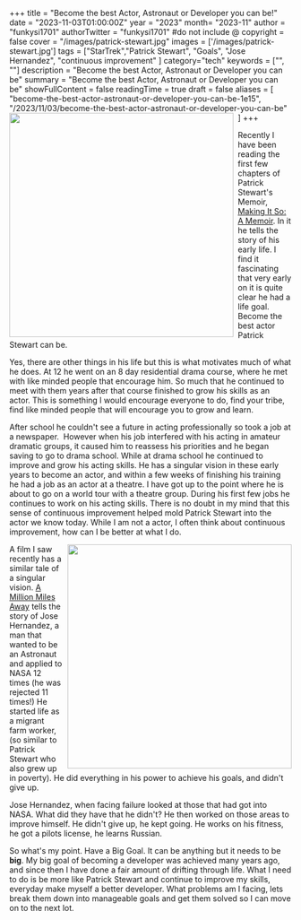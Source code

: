 +++
title = "Become the best Actor, Astronaut or Developer you can be!"
date = "2023-11-03T01:00:00Z"
year = "2023"
month= "2023-11"
author = "funkysi1701"
authorTwitter = "funkysi1701" #do not include @
copyright = false
cover = "/images/patrick-stewart.jpg"
images = ['/images/patrick-stewart.jpg']
tags = ["StarTrek","Patrick Stewart", "Goals", "Jose Hernandez", "continuous improvement" ]
category="tech"
keywords = ["", ""]
description = "Become the best Actor, Astronaut or Developer you can be"
summary = "Become the best Actor, Astronaut or Developer you can be"
showFullContent = false
readingTime = true
draft = false
aliases = [
    "become-the-best-actor-astronaut-or-developer-you-can-be-1e15",
    "/2023/11/03/become-the-best-actor-astronaut-or-developer-you-can-be"
]
+++
<img src="/images/patrick-stewart.jpg" width="400px" style="float:left;padding-right:8px" />

Recently I have been reading the first few chapters of Patrick Stewart's Memoir, [Making It So: A Memoir](https://www.amazon.co.uk/Making-It-So-A-Memoir/dp/B0C3VXDSGR/ref=sr_1_1). In it he tells the story of his early life. I find it fascinating that very early on it is quite clear he had a life goal. Become the best actor Patrick Stewart can be.

Yes, there are other things in his life but this is what motivates much of what he does. At 12 he went on an 8 day residential drama course, where he met with like minded people that encourage him. So much that he continued to meet with them years after that course finished to grow his skills as an actor. This is something I would encourage everyone to do, find your tribe, find like minded people that will encourage you to grow and learn.

After school he couldn't see a future in acting professionally so took a job at a newspaper.  However when his job interfered with his acting in amateur dramatic groups, it caused him to reassess his priorities and he began saving to go to drama school. While at drama school he continued to improve and grow his acting skills. He has a singular vision in these early years to become an actor, and within a few weeks of finishing his training he had a job as an actor at a theatre. I have got up to the point where he is about to go on a world tour with a theatre group. During his first few jobs he continues to work on his acting skills. There is no doubt in my mind that this sense of continuous improvement helped mold Patrick Stewart into the actor we know today. While I am not a actor, I often think about continuous improvement, how can I be better at what I do. 

<img src="/images/million-miles.jpg" width="400px" style="float:right;padding-left:8px" />

A film I saw recently has a similar tale of a singular vision. [A Million Miles Away](https://www.amazon.co.uk/Million-Miles-Away-Michael-Pe%C3%B1a/dp/B0CC7MQFVD/ref=sr_1_1) tells the story of Jose Hernandez, a man that wanted to be an Astronaut and applied to NASA 12 times (he was rejected 11 times!) He started life as a migrant farm worker, (so similar to Patrick Stewart who also grew up in poverty). He did everything in his power to achieve his goals, and didn't give up.

Jose Hernandez, when facing failure looked at those that had got into NASA. What did they have that he didn't? He then worked on those areas to improve himself. He didn't give up, he kept going. He works on his fitness, he got a pilots license, he learns Russian.

So what's my point. Have a Big Goal. It can be anything but it needs to be **big**. My big goal of becoming a developer was achieved many years ago, and since then I have done a fair amount of drifting through life. What I need to do is be more like Patrick Stewart and continue to improve my skills, everyday make myself a better developer. What problems am I facing, lets break them down into manageable goals and get them solved so I can move on to the next lot.

